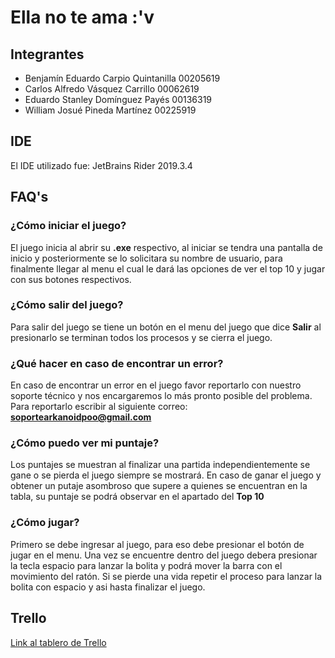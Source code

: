# Ella no te ama :'v  
  
## Integrantes  
* Benjamín Eduardo Carpio Quintanilla 	00205619  
* Carlos Alfredo Vásquez Carrillo 	    00062619  
* Eduardo Stanley Domínguez Payés 	    00136319  
* William Josué Pineda Martínez 		    00225919  
  
 ## IDE  
 El IDE utilizado fue: JetBrains Rider 2019.3.4  
   
 ## FAQ's  
 
 ### ¿Cómo iniciar el juego?

El juego inicia al abrir su **.exe** respectivo, al iniciar se tendra una pantalla de inicio y posteriormente se lo solicitara su nombre de usuario, para finalmente llegar al menu el cual le dará las opciones de ver el top 10 y jugar con sus botones respectivos.

### ¿Cómo salir del juego?

Para salir del juego se tiene un botón en el menu del juego que dice **Salir** al presionarlo se terminan todos los procesos y se cierra el juego.

### ¿Qué hacer en caso de encontrar un error?

En caso de encontrar un error en el juego favor reportarlo con nuestro soporte técnico y nos encargaremos lo más pronto posible del problema. 
Para reportarlo escribir al siguiente correo: **soportearkanoidpoo@gmail.com**

### ¿Cómo puedo ver mi puntaje?

Los puntajes se muestran al finalizar una partida independientemente se gane o se pierda el juego siempre se mostrará. En caso de ganar el juego y obtener un putaje asombroso que supere a quienes se encuentran en la tabla, su puntaje se podrá observar en el apartado del **Top 10**

### ¿Cómo jugar?

Primero se debe ingresar al juego, para eso debe presionar el botón de jugar en el menu. Una vez se encuentre dentro del juego debera presionar la tecla espacio para lanzar la bolita y podrá mover la barra con el movimiento del ratón. Si se pierde una vida repetir el proceso para lanzar la bolita con espacio y asi hasta finalizar el juego.

 
 ## Trello  
 [Link al tablero de Trello](https://trello.com/b/JUSVK153/arkanoid "Tablero Trello")

